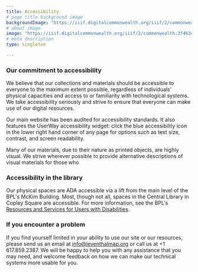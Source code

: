 ```yaml
---
title: Accessibility
# page title background image
backgroundImage: "https://iiif.digitalcommonwealth.org/iiif/2/commonwealth:3f463366g/1292,3248,8404,3417/1200,/0/default.jpg"
# about image
image: "https://iiif.digitalcommonwealth.org/iiif/2/commonwealth:3f4634466/2291,2158,3532,2116/1200,/0/default.jpg"
# meta description
type: singleton

---
```


### Our commitment to accessibility

We believe that our collections and materials should be accessible to everyone to the maximum extent possible, regardless of individuals' physical capacities and access to or familiarity with technological systems. We take accessibility seriously and strive to ensure that everyone can make use of our digital resources.

Our main website has been audited for accessibility standards. It also features the UserWay accessibility widget: click the blue accessibility icon in the lower right hand corner of any page for options such as text size, contrast, and screen readability.

Many of our materials, due to their nature as printed objects, are highly visual. We strive wherever possible to provide alternative descriptions of visual materials for those who 

### Accessibility in the library

Our physical spaces are ADA accessible via a lift from the main level of the BPL's McKim Building. Most, though not all, spaces in the Central Library in Copley Square are accessible. For more information, see the BPL's [Resources and Services for Users with Disabilities](https://www.bpl.org/users-with-disabilities/).

### If you encounter a problem

If you find yourself limited in your ability to use our site or our resources, please send us an email at <info@leventhalmap.org> or call us at +1 617.859.2387. We will be happy to help you with any assistance that you may need, and welcome feedback on how we can make our technical systems more usable for you.